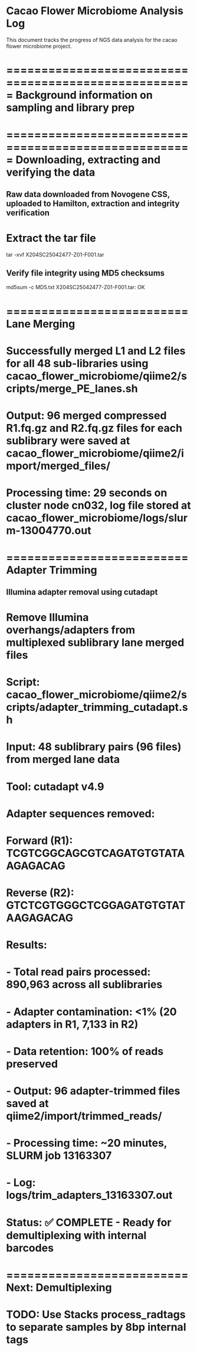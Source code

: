 # Cacao Flower Microbiome Analysis Log
This document tracks the progress of NGS data analysis for the cacao flower microbiome project.

=====================================================
 Background information on sampling and library prep
=====================================================

=====================================================
 Downloading, extracting and verifying the data
=====================================================

## Raw data downloaded from Novogene CSS, uploaded to Hamilton, extraction and integrity verification ##
# Extract the tar file
tar -xvf X204SC25042477-Z01-F001.tar

## Verify file integrity using MD5 checksums
md5sum -c MD5.txt 
X204SC25042477-Z01-F001.tar: OK

==========================
 Lane Merging
==========================

# Successfully merged L1 and L2 files for all 48 sub-libraries using cacao_flower_microbiome/qiime2/scripts/merge_PE_lanes.sh
# Output: 96 merged compressed R1.fq.gz and  R2.fq.gz files for each sublibrary were saved at cacao_flower_microbiome/qiime2/import/merged_files/
# Processing time: 29 seconds on cluster node cn032, log file stored at cacao_flower_microbiome/logs/slurm-13004770.out

==========================
 Adapter Trimming
==========================
## Illumina adapter removal using cutadapt ##

# Remove Illumina overhangs/adapters from multiplexed sublibrary lane merged files
# Script: cacao_flower_microbiome/qiime2/scripts/adapter_trimming_cutadapt.sh
# Input: 48 sublibrary pairs (96 files) from merged lane data
# Tool: cutadapt v4.9

# Adapter sequences removed:
# Forward (R1): TCGTCGGCAGCGTCAGATGTGTATAAGAGACAG  
# Reverse (R2): GTCTCGTGGGCTCGGAGATGTGTATAAGAGACAG

# Results:
# - Total read pairs processed: 890,963 across all sublibraries
# - Adapter contamination: <1% (20 adapters in R1, 7,133 in R2)
# - Data retention: 100% of reads preserved
# - Output: 96 adapter-trimmed files saved at qiime2/import/trimmed_reads/
# - Processing time: ~20 minutes, SLURM job 13163307
# - Log: logs/trim_adapters_13163307.out

# Status: ✅ COMPLETE - Ready for demultiplexing with internal barcodes

==========================
 Next: Demultiplexing
==========================
# TODO: Use Stacks process_radtags to separate samples by 8bp internal tags


